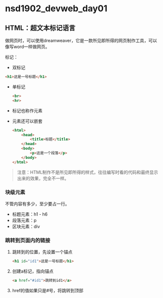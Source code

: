 # nsd1902_devweb_day01

## HTML：超文本标记语言

做网页时，可以使用dreamweaver，它是一款所见即所得的网页制作工具，可以像写word一样做网页。

标记：

- 双标记
```html
<h1>这是一号标题</h1>
```

- 单标记

  ```html
  <br>
  <hr>
  ```

- 标记也称作元素

- 元素还可以嵌套

  ```html
  <html>
      <head>
          <title>标题</title>
      </head>
      <body>
          <p>这是一个段落</p>
      </body>
  </html>
  ```

> 注意：HTML制作不是所见即所得的样式，往往编写时看的代码和最终显示出来的效果，完全不一样。

### 块级元素

不管内容有多少，至少要占一行。

- 标题元素：h1 - h6
- 段落元素：p
- 区块元素：div

### 跳转到页面内的链接

1. 跳转到的位置，先设置一个锚点

   ```html
   <h1 id="id1">这是一号标题</h1>
   ```

2. 创建a标记，指向锚点

   ```html
   <a href="#id1">跳转到id1</a>
   ```

3. href的值如果只是#号，将跳转到顶部











